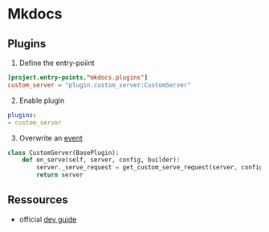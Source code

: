 # Mkdocs

## Plugins

1. Define the entry-poiint
```toml title="pyproject.toml"
[project.entry-points."mkdocs.plugins"]
custom_server = "plugin.custom_server:CustomServer"
```

2. Enable plugin
```yaml title="mkdocs.yml"
plugins:
- custom_server
```

3. Overwrite an [event](https://www.mkdocs.org/dev-guide/plugins/#events)
```python
class CustomServer(BasePlugin):
    def on_serve(self, server, config, builder):
        server._serve_request = get_custom_serve_request(server, config)
        return server
```

## Ressources

- official [dev guide](https://www.mkdocs.org/dev-guide/plugins/)
